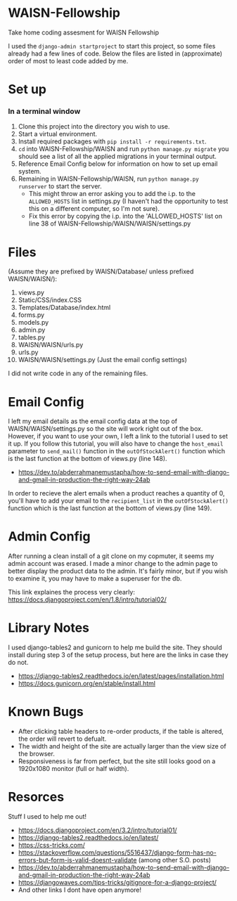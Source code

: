 # WAISN-Fellowship
Take home coding assesment for WAISN Fellowship

I used the `django-admin startproject` to start this project, so some files 
already had a few lines of code. Below the files are listed in (approximate)
order of most to least code added by me.

# Set up

### In a terminal window
1. Clone this project into the directory you wish to use.
2. Start a virtual environment.
3. Install required packages with `pip install -r requirements.txt`.
4. `cd` into WAISN-Fellowship/WAISN and run `python manage.py migrate` you should see a list of all the applied migrations in your terminal output.
5. Reference Email Config below for information on how to set up email system.
6. Remaining in WAISN-Fellowship/WAISN, run `python manage.py runserver` to start the server.
   - This might throw an error asking you to add the i.p. to the `ALLOWED_HOSTS` list in settings.py (I haven't had the opportunity to test this on a different computer, so I'm not sure).
   - Fix this error by copying the i.p. into the 'ALLOWED_HOSTS' list on line 38 of WAISN-Fellowship/WAISN/WAISN/settings.py  

# Files 
(Assume they are prefixed by WAISN/Database/ unless prefixed WAISN/WAISN/):
   1. views.py
   2. Static/CSS/index.CSS
   3. Templates/Database/index.html
   4. forms.py
   5. models.py
   6. admin.py
   7. tables.py
   8. WAISN/WAISN/urls.py
   9. urls.py
   10. WAISN/WAISN/settings.py (Just the email config settings)

I did not write code in any of the remaining files.

# Email Config
I left my email details as the email config data at the top of WAISN/WAISN/settings.py so the site will work
right out of the box. However, if you want to use your own, I left a link 
to the tutorial I used to set it up. If you follow this tutorial, you will also have to change the `host_email` parameter to `send_mail()` function in the `outOfStockAlert()` function which is the last function at the bottom of 
views.py (line 148).
- https://dev.to/abderrahmanemustapha/how-to-send-email-with-django-and-gmail-in-production-the-right-way-24ab


In order to recieve the alert emails when a product reaches a quantity of 0, you'll have to add your email to the `recipient_list` in the `outOfStockAlert()` function which is the last function at the bottom of 
views.py (line 149).

# Admin Config
After running a clean install of a git clone on my copmuter, it seems my admin account was erased. I made a minor change to the admin page to better display the product data to the admin. It's fairly minor, but if you wish to examine it, you may have to make a superuser for the db.

This link explaines the process very clearly: https://docs.djangoproject.com/en/1.8/intro/tutorial02/

# Library Notes
I used django-tables2 and gunicorn to help me build the site. They should install during step 3 of the setup process, but here are the links in case they do not.

- https://django-tables2.readthedocs.io/en/latest/pages/installation.html
- https://docs.gunicorn.org/en/stable/install.html


# Known Bugs
- After clicking table headers to re-order products, if the table is altered, the order will revert to defualt.
- The width and height of the site are actually larger than the view size of the browser.
- Responsiveness is far from perfect, but the site still looks good on a 1920x1080 monitor (full or half width). 

# Resorces
Stuff I used to help me out!
- https://docs.djangoproject.com/en/3.2/intro/tutorial01/
- https://django-tables2.readthedocs.io/en/latest/
- https://css-tricks.com/
- https://stackoverflow.com/questions/5516437/django-form-has-no-errors-but-form-is-valid-doesnt-validate (among other S.O. posts)
- https://dev.to/abderrahmanemustapha/how-to-send-email-with-django-and-gmail-in-production-the-right-way-24ab
- https://djangowaves.com/tips-tricks/gitignore-for-a-django-project/
- And other links I dont have open anymore!
